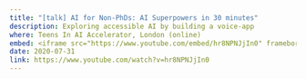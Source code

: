 ```yaml
---
title: "[talk] AI for Non-PhDs: AI Superpowers in 30 minutes"
description: Exploring accessible AI by building a voice-app
where: Teens In AI Accelerator, London (online)
embed: <iframe src="https://www.youtube.com/embed/hr8NPNJjIn0" frameborder="0" allow="accelerometer; autoplay; clipboard-write; encrypted-media; gyroscope; picture-in-picture" allowfullscreen></iframe>
date: 2020-07-31
link: https://www.youtube.com/watch?v=hr8NPNJjIn0
---
```

